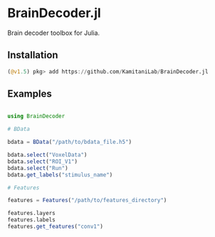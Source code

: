 # BrainDecoder.jl

Brain decoder toolbox for Julia.

## Installation

``` julia
(@v1.5) pkg> add https://github.com/KamitaniLab/BrainDecoder.jl
```

## Examples

``` julia

using BrainDecoder

# BData

bdata = BData("/path/to/bdata_file.h5")

bdata.select("VoxelData")
bdata.select("ROI_V1")
bdata.select("Run")
bdata.get_labels("stimulus_name")

# Features

features = Features("/path/to/features_directory")

features.layers
features.labels
features.get_features("conv1")
```

